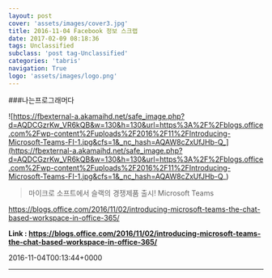 ```yaml
---
layout: post
cover: 'assets/images/cover3.jpg'
title: 2016-11-04 Facebook 정보 스크랩
date: 2017-02-09 08:18:36
tags: Unclassified
subclass: 'post tag-Unclassified'
categories: 'tabris'
navigation: True
logo: 'assets/images/logo.png'
---
```


###나는프로그래머다

![https://fbexternal-a.akamaihd.net/safe_image.php?d=AQDCGzrKw_VR6kQB&w=130&h=130&url=https%3A%2F%2Fblogs.office.com%2Fwp-content%2Fuploads%2F2016%2F11%2FIntroducing-Microsoft-Teams-FI-1.jpg&cfs=1&_nc_hash=AQAW8cZxUfJHb-Q_](https://fbexternal-a.akamaihd.net/safe_image.php?d=AQDCGzrKw_VR6kQB&w=130&h=130&url=https%3A%2F%2Fblogs.office.com%2Fwp-content%2Fuploads%2F2016%2F11%2FIntroducing-Microsoft-Teams-FI-1.jpg&cfs=1&_nc_hash=AQAW8cZxUfJHb-Q_)

>마이크로 소프트에서 슬랙의 경쟁제품 출시! Microsoft Teams

https://blogs.office.com/2016/11/02/introducing-microsoft-teams-the-chat-based-workspace-in-office-365/

**Link : <https://blogs.office.com/2016/11/02/introducing-microsoft-teams-the-chat-based-workspace-in-office-365/>**

2016-11-04T00:13:44+0000

---

